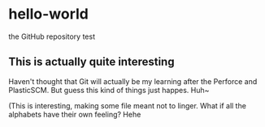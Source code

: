 # hello-world
the GitHub repository test

## This is actually quite interesting
Haven't thought that Git will actually be my learning after the Perforce and PlasticSCM. But guess this kind of things just happes. Huh~

(This is interesting, making some file meant not to linger. What if all the alphabets have their own feeling? Hehe
